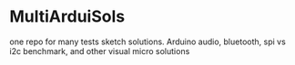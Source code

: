 # MultiArduiSols
one repo for many tests sketch solutions. Arduino audio, bluetooth, spi vs i2c benchmark, and other visual micro solutions
